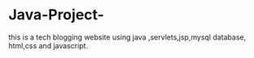 # Java-Project-
this is a tech blogging website using java ,servlets,jsp,mysql database, html,css and javascript.
